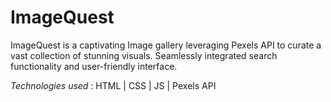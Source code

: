 # ImageQuest
ImageQuest is a captivating Image gallery leveraging Pexels API to curate a vast collection of stunning visuals. Seamlessly integrated search functionality and user-friendly interface. 

*Technologies used* :  HTML | CSS | JS | Pexels API
